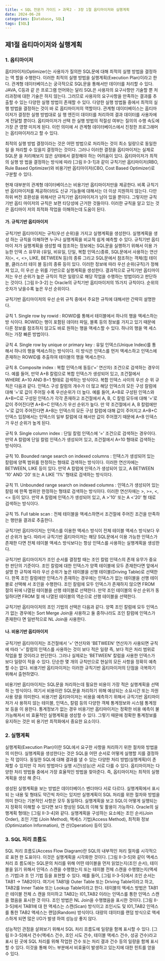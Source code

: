 ```yaml
---
title: < SQL 전문가 가이드 > 과목2 - 3장 1절 옵티마이저와 실행계획
date: 2024-06-28
categories: [Database, SQL]
tags: [SQL]
---
```


## 제1절 옵티마이저와 실행계획

### 1. 옵티마이저

옵티마이저(Optimizer)는 사용자가 질의한 SQL문에 대해 최적의 실행 방법을 결정하는 역 할을 수행한다. 이러한 최적의 실행 방법을 실행계획(Execution Plan)이라고 한다. 관계형 데이터베이스는 궁극적으로 SQL문을 통해서만 데이터를 처리할 수 있다. JAVA, C등과 같 은 프로그램 언어와는 달리 SQL은 사용자의 요구사항만 기술할 뿐 처리과정에 대한 기술은 하지 않는다. 그러므로 사용자의 요구사항을 만족하는 결과를 추출할 수 있는 다양한 실행 방법이 존재할 수 있다. 다양한 실행 방법들 중에서 최적의 실행 방법을 결정하는 것이 바 로 옵티마이저의 역할이다. 관계형 데이터베이스는 옵티마이저가 결정한 실행 방법대로 실 행 엔진이 데이터를 처리하여 결과 데이터를 사용자에게 전달할 뿐이다. 옵티마이저가 선택 한 실행 방법의 적절성 여부는 질의의 수행 속도에 가장 큰 영향 미치게 된다. 이런 의미에 서 관계형 데이터베이스에서 진정한 프로그래머는 옵티마이저라고 할 수 있다.

최적의 실행 방법 결정이라는 것은 어떤 방법으로 처리하는 것이 최소 일량으로 동일한 일 을 처리할 수 있을지 결정하는 것이다. 그러나 이러한 결정을 옵티마이저는 실제로 SQL문 을 처리해보지 않은 상태에서 결정해야 하는 어려움이 있다. 옵티마이저가 최적의 실행 방 법을 결정하는 방식에 따라 [그림 II-3-1]과 같이 규칙기반 옵티마이저(RBO, Rule Based Optimizer)와 비용기반 옵티마이저(CBO, Cost Based Optimizer)로 구분할 수 있다.

현재 대부분의 관계형 데이터베이스는 비용기반 옵티마이저만을 제공한다. 비록 규칙기반 옵티마이저를 제공하더라도 신규 기능들에 대해서는 더 이상 지원하지 않는다. 다만 하위 버전 호환성을 위해서만 규칙기반 옵티마이저가 남아 있을 뿐이다. 그렇지만 규칙기반 옵티 마이저의 규칙은 보편 타당성에 근거한 것들이다. 이러한 규칙을 알고 있는 것은 옵티마이 저의 최적화 작업을 이해하는데 도움이 된다.

#### 가. 규칙기반 옵티마이저

규칙기반 옵티마이저는 규칙(우선 순위)을 가지고 실행계획을 생성한다. 실행계획을 생성 하는 규칙을 이해하면 누구나 실행계획을 비교적 쉽게 예측할 수 있다. 규칙기반 옵티마이 저가 실행계획을 생성할 때 참조하는 정보에는 SQL문을 실행하기 위해서 이용 가능한 인덱 스 유무와 (유일, 비유일, 단일, 복합 인덱스)종류, SQL문에서 사용하는 연산자(=, <, <>, LIKE, BETWEEN 등)의 종류 그리고 SQL문에서 참조하는 객체(힙 테이블, 클러스터 테이 블 등)의 종류 등이 있다. 이러한 정보에 따라 우선 순위(규칙)가 정해져 있고, 이 우선 순 위를 기반으로 실행계획을 생성한다. 결과적으로 규칙기반 옵티마이저는 우선 순위가 높은 규칙이 적은 일량으로 해당 작업을 수행하는 방법이라고 판단하는 것이다. [그림 II-3-2] 는 Oracle의 규칙기반 옵티마이저의 15가지 규칙이다. 순위의 숫자가 낮을수록 높은 우선 순위이다.

규칙기반 옵티마이저의 우선 순위 규칙 중에서 주요한 규칙에 대해서만 간략히 설명한다.

규칙 1. Single row by rowid : ROWID를 통해서 테이블에서 하나의 행을 액세스하는 방 식이다. ROWID는 행이 포함된 데이터 파일, 블록 등의 정보를 가지고 있기 때문에 다른 정보를 참조하지 않고도 바로 원하는 행을 액세스할 수 있다. 하나의 행을 액 세스하는 가장 빠른 방법이다.

규칙 4. Single row by unique or primary key : 유일 인덱스(Unique Index)를 통해서 하나의 행을 액세스하는 방식이다. 이 방식은 인덱스를 먼저 액세스하고 인덱스에 존재하는 ROWID를 추출하여 테이블의 행을 액세스한다.

규칙 8. Composite index : 복합 인덱스에 동등(‘=’ 연산자) 조건으로 검색하는 경우이다. 예를 들어, 만약 A+B 칼럼으로 복합 인덱스가 생성되어 있고, 조건절에서  
WHERE A=10 AND B=1 형태로 검색하는 방식이다. 복합 인덱스 사이의 우선 순 위 규칙은 다음과 같다. 인덱스 구성 칼럼의 개수가 더 많고 해당 인덱스의 모든 구성 칼럼에 대해 ‘=’로 값이 주어질 수록 우선순위가 더 높다. 예를 들어, A+B로 구성된 인덱스와 A+B+C로 구성된 인덱스가 각각 존재하고 조건절에서 A, B, C 칼럼 모두에 대해 ‘=’로 값이 주어진다면 A+B+C 인덱스가 우선 순위가 높다. 만 약 조건절에서 A, B 칼럼에만 ‘=’로 값이 주어진다면 A+B는 인덱스의 모든 구성 칼럼에 대해 값이 주어지고 A+B+C 인덱스 입장에서는 인덱스의 일부 칼럼에 대 해서만 값이 주어졌기 때문에 A+B 인덱스가 우선 순위가 높게 된다.

규칙 9. Single column index : 단일 칼럼 인덱스에 ‘=’ 조건으로 검색하는 경우이다. 만약 A 칼럼에 단일 칼럼 인덱스가 생성되어 있고, 조건절에서 A=10 형태로 검색하는 방식이다.

규칙 10. Bounded range search on indexed columns : 인덱스가 생성되어 있는 칼럼에 양쪽 범위를 한정하는 형태로 검색하는 방식이다. 이러한 연산자에는 BETWEEN, LIKE 등이 있다. 만약 A 칼럼에 인덱스가 생성되어 있고, A BETWEEN ‘10’ AND ‘20’ 또는 A LIKE '1%' 형태로 검색하는 방식이다.

규칙 11. Unbounded range search on indexed columns : 인덱스가 생성되어 있는 칼럼 에 한쪽 범위만 한정하는 형태로 검색하는 방식이다. 이러한 연산자에는 >, >=, <, <= 등이 있다. 만약 A 칼럼에 인덱스가 생성되어 있고, A >'10' 또는 A <'20' 형 태로 검색하는 방식이다.

규칙 15. Full table scan : 전체 테이블을 액세스하면서 조건절에 주어진 조건을 만족하는 행만을 결과로 추출한다.

규칙기반 옵티마이저는 인덱스를 이용한 액세스 방식이 전체 테이블 액세스 방식보다 우선 순위가 높다. 따라서 규칙기반 옵티마이저는 해당 SQL문에서 이용 가능한 인덱스가 존재한 다면 전체 테이블 액세스 방식보다는 항상 인덱스를 사용하는 실행계획을 생성한다.

규칙기반 옵티마이저가 조인 순서를 결정할 때는 조인 칼럼 인덱스의 존재 유무가 중요한 판단의 기준이다. 조인 칼럼에 대한 인덱스가 양쪽 테이블에 모두 존재한다면 앞에서 설명 한 규칙에 따라 우선 순위가 높은 테이블을 선행 테이블(Driving Table)로 선택한다. 한쪽 조인 칼럼에만 인덱스가 존재하는 경우에는 인덱스가 없는 테이블을 선행 테이블로 선택해 서 조인을 수행한다. 조인 칼럼에 모두 인덱스가 존재하지 않으면 FROM 절의 뒤에 나열된 테이블을 선행 테이블로 선택한다. 만약 조인 테이블의 우선 순위가 동일하다면 FROM 절 에 나열된 테이블의 역순으로 선행 테이블을 선택한다.

규칙기반 옵티마이저의 조인 기법의 선택은 다음과 같다. 양쪽 조인 칼럼에 모두 인덱스가 없는 경우에는 Sort Merge Join을 사용하고 둘 중하나라도 조인 칼럼에 인덱스가 존재한다 면 일반적으로 NL Join을 사용한다.

#### 나. 비용기반 옵티마이저

규칙기반 옵티마이저는 조건절에서 ‘=’ 연산자와 'BETWEEN' 연산자가 사용되면 규칙에 따라 ‘=’ 칼럼의 인덱스를 사용하는 것이 보다 적은 일량 즉, 보다 적은 처리 범위로 작업을 할 것이라고 판단한다. 그러나 실제로는 ‘BETWEEN’ 칼럼을 사용한 인덱스가 보다 일량이 적을 수 있다. 단순한 몇 개의 규칙만으로 현실의 모든 사항을 정확히 예측할 수는 없다. 비용기반 옵티마이저는 이러한 규칙기반 옵티마이저의 단점을 극복하기 위해서 출현하였다.

비용기반 옵티마이저는 SQL문을 처리하는데 필요한 비용이 가장 적은 실행계획을 선택하 는 방식이다. 여기서 비용이란 SQL문을 처리하기 위해 예상되는 소요시간 또는 자원 사용 량을 의미한다. 비용기반 옵티마이저는 비용을 예측하기 위해서 규칙기반 옵티마이저가 사 용하지 않는 테이블, 인덱스, 칼럼 등의 다양한 객체 통계정보와 시스템 통계정보 등을 이 용한다. 통계정보가 없는 경우 비용기반 옵티마이저는 정확한 비용 예측이 불가능해져서 비 효율적인 실행계획을 생성할 수 있다. 그렇기 때문에 정확한 통계정보를 유지하는 것은 비 용기반 최적화에서 중요한 요소이다.

### 2. 실행계획

실행계획(Execution Plan)이란 SQL에서 요구한 사항을 처리하기 위한 절차와 방법을 의 미한다. 실행계획을 생성한다는 것은 SQL을 어떤 순서로 어떻게 실행할 지를 결정하는 작 업이다. 동일한 SQL에 대해 결과를 낼 수 있는 다양한 처리 방법(실행계획)이 존재할 수 있지만 각 처리 방법마다 실행 시간(성능)은 서로 다를 수 있다. 옵티마이저는 다양한 처리 방법들 중에서 가장 효율적인 방법을 찾아준다. 즉, 옵티마이저는 최적의 실행계획을 생성 해 준다.

생성된 실행계획을 보는 방법은 데이터베이스 벤더마다 서로 다르다. 실행계획에서 표시되 는 내용 및 형태도 약간씩 차이는 있지만 실행계획이 SQL 처리를 위한 절차와 방법을 의미 한다는 기본적인 사항은 모두 동일하다. 실행계획을 보고 SQL이 어떻게 실행되는지 정확히 이해할 수 있다면 보다 향상된 SQL의 이해 및 활용이 가능하다. Oracle의 실행계획 형태는 [그림 II-3-4]와 같다. 실행계획을 구성하는 요소에는 조인 순서(Join Order), 조인 기법 (Join Method), 액세스 기법(Access Method), 최적화 정보(Optimization Information), 연 산(Operation) 등이 있다.

### 3. SQL 처리 흐름도

SQL 처리 흐름도(Access Flow Diagram)란 SQL의 내부적인 처리 절차를 시각적으로 표현 한 도표이다. 이것은 실행계획을 시각화한 것이다. [그림 II-3-5]와 같이 액세스 처리 흐 름도에는 SQL문의 처리를 위해 어떤 테이블을 먼저 읽었는지(조인 순서), 테이블을 읽기 위해서 인덱스 스캔을 수행했는지 또는 테이블 전체 스캔을 수행했는지(액세스 기법)과 조 인 기법 등을 표현할 수 있다. 예를 들어, [그림 II-3-5]에서 조인 순서는 TAB1 → TAB2이다. 여기서 TAB1을 Outer Table 또는 Driving Table이라고 하고, TAB2를 Inner Table 또는 Lookup Table이라고 한다. 테이블의 액세스 방법은 TAB1은 테이블 전체 스 캔을 의미하고 TAB2는 I01_TAB2 이라는 인덱스를 통한 인덱스 스캔을 했음을 표시한 것 이다. 조인 방법은 NL Join을 수행했음을 표시한 것이다. [그림 II-3-5]에서 TAB1에 대 한 액세스는 스캔(Scan) 방식이고 조인시도 및 I01_TAB2 인덱스를 통한 TAB2 액세스는 랜덤(Random) 방식이다. 대량의 데이터를 랜덤 방식으로 액세스하게 되면 많은 I/O가 발생 하여 성능상 좋지 않다.

성능적인 관점을 살펴보기 위해서 SQL 처리 흐름도에 일량을 함께 표시할 수 있다. [그림 II-3-5]에서 건수(액세스 건수, 조인 시도 건수, 테이블 액세스 건수, 성공 건수)라고 표시 된 곳에 SQL 처리를 위해 작업한 건수 또는 처리 결과 건수 등의 일량을 함께 표시할 수 있다. 이것을 통해 어느 부분에서 비효율이 발생하고 있는지에 대한 힌트를 얻을 수 있다.
